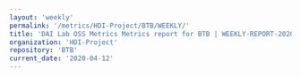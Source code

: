 ```yaml
---
layout: 'weekly'
permalink: '/metrics/HDI-Project/BTB/WEEKLY/'
title: 'DAI Lab OSS Metrics Metrics report for BTB | WEEKLY-REPORT-2020-04-12'
organization: 'HDI-Project'
repository: 'BTB'
current_date: '2020-04-12'
---
```

